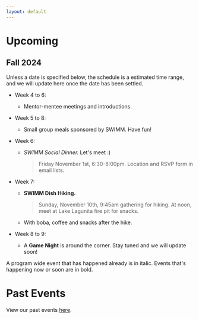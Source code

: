 ```yaml
---
layout: default
---
```


# Upcoming
## Fall 2024
Unless a date is specified below, the schedule is a estimated time range, and we will update here once the date has been settled.
- Week 4 to 6:
  - Mentor-mentee meetings and introductions.
- Week 5 to 8:
  - Small group meals sponsored by SWIMM. Have fun!
- Week 6:
  - _SWIMM Social Dinner._ Let's meet :)
    > Friday November 1st, 6:30-8:00pm. Location and RSVP form in email lists.
- Week 7:
  - **SWIMM Dish Hiking.**
    > Sunday, November 10th, 9:45am gathering for hiking. At noon, meet at Lake Lagunita fire pit for snacks.
  - With boba, coffee and snacks after the hike.
    
- Week 8 to 9:
  - A **Game Night** is around the corner. Stay tuned and we will update soon!


A program wide event that has happened already is in italic. Events that's happening now or soon are in bold.


# Past Events
View our past events [here](https://swimm.stanford.edu/events3.html).
